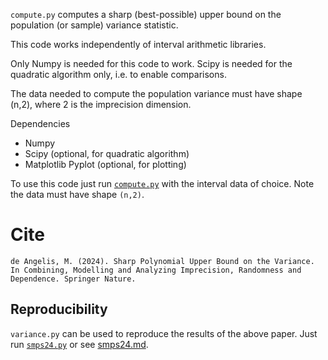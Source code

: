 `compute.py` computes a sharp (best-possible) upper bound on the population (or sample) variance statistic. 

This code works independently of interval arithmetic libraries. 

Only Numpy is needed for this code to work. Scipy is needed for the quadratic algorithm only, i.e. to enable comparisons.

The data needed to compute the population variance must have shape (n,2), where 2 is the imprecision dimension.

Dependencies

* Numpy
* Scipy (optional, for quadratic algorithm) 
* Matplotlib Pyplot (optional, for plotting)

To use this code just run [`compute.py`](compute.py) with the interval data of choice. Note the data must have shape `(n,2)`. 

# Cite 
```
de Angelis, M. (2024). Sharp Polynomial Upper Bound on the Variance. In Combining, Modelling and Analyzing Imprecision, Randomness and Dependence. Springer Nature. 
```

## Reproducibility 
`variance.py` can be used to reproduce the results of the above paper. Just run [`smps24.py`](smps24.py) or see [smps24.md](smps24.md).
